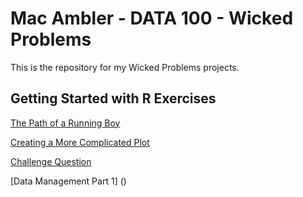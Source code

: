 # Mac Ambler - DATA 100 - Wicked Problems

This is the repository for my Wicked Problems projects.

## Getting Started with R Exercises

[The Path of a Running Boy](path_of_a_running_boy.md)

[Creating a More Complicated Plot](creating_a_more_complicated_plot.md)

[Challenge Question](challenge_question.md)

[Data Management Part 1] ()
